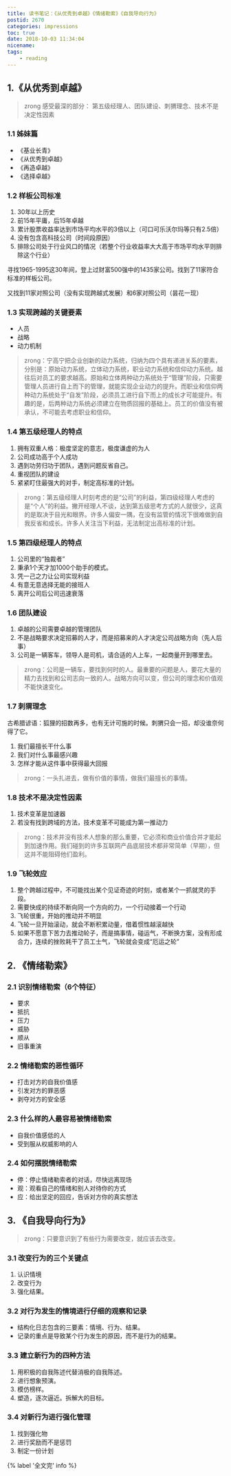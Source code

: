 ```yaml
---
title: 读书笔记：《从优秀到卓越》《情绪勒索》《自我导向行为》
postid: 2670
categories: impressions
toc: true
date: 2018-10-03 11:34:04
nicename:
tags:
    - reading
---
```


## 1.《从优秀到卓越》

> zrong 感受最深的部分： 第五级经理人、团队建设、刺猬理念、技术不是决定性因素

### 1.1 姊妹篇

- 《基业长青》
- 《从优秀到卓越》
- 《再造卓越》
- 《选择卓越》

<!--more-->

### 1.2 样板公司标准

1. 30年以上历史
2. 前15年平庸，后15年卓越
3. 累计股票收益率达到市场平均水平的3倍以上（可口可乐沃尔玛等只有2.5倍）
4. 没有包含高科技公司（时间段原因）
5. 排除公司处于行业风口的情况（若整个行业收益率大大高于市场平均水平则排除这个行业）


寻找1965-1995这30年间，登上过财富500强中的1435家公司。找到了11家符合标准的样板公司。

又找到11家对照公司（没有实现跨越式发展）和6家对照公司（昙花一现）

### 1.3 实现跨越的关键要素

- 人员
- 战略
- 动力机制

> zrong：宁高宁把企业创新的动力系统，归纳为四个具有递进关系的要素，分别是：原始动力系统，立体动力系统，职业动力系统和信仰动力系统。越往后对员工的要求越高。原始和立体两种动力系统处于“管理”阶段，只需要管理人员进行自上而下的管理，就能实现企业动力的提升。而职业和信仰两种动力系统处于“自发”阶段，必须员工进行自下而上的成长才可能提升。有趣的是，后两种动力系统必须建立在物质回报的基础上。员工的价值没有被承认，不可能去考虑职业和信仰。

### 1.4 第五级经理人的特点

1. 拥有双重人格：极度坚定的意志，极度谦虚的为人
2. 公司成功高于个人成功
3. 遇到功劳归功于团队，遇到问题反省自己。
4. 重视团队的建设
5. 紧紧盯住最强大的对手，制定高标准的计划。

> zrong：第五级经理人时刻考虑的是“公司”的利益，第四级经理人考虑的是“个人”的利益。撇开经理人不谈，达到第五级思考方式的人就很少，这真的是取决于目光和眼界。许多人偏安一隅，在没有监管的情况下很难做到自我反省和成长。许多人关注当下利益，无法制定出高标准的计划。

### 1.5 第四级经理人的特点

1. 公司里的“独裁者”
2. 秉承1个天才加1000个助手的模式。
3. 凭一己之力让公司实现利益
4. 有意无意选择无能的接班人
5. 离开公司后公司迅速衰落

### 1.6 团队建设

1. 卓越的公司需要卓越的管理团队
2. 不是战略要求决定招募的人才，而是招募来的人才决定公司战略方向（先人后事）
3. 公司是一辆客车，领导人是司机，请合适的人上车，一起商量开到哪里去。

> zrong：公司是一辆车，要找到何时的人。最重要的问题是人，要花大量的精力去找到和公司志向一致的人。战略方向可以变，但公司的理念和价值观不能快速变化。

### 1.7 刺猬理念

古希腊谚语：狐狸的招数再多，也有无计可施的时候。刺猬只会一招，却没谁奈何得了它。

1. 我们最擅长干什么事
2. 我们对什么事最感兴趣
3. 怎样才能从这件事中获得最大回报

> zrong：一头扎进去，做有价值的事情，做我们最擅长的事情。

### 1.8 技术不是决定性因素

1. 技术变革是加速器
2. 若没有找到跨域的方法，技术变革不可能成为第一推动力

> zrong：技术并没有技术人想象的那么重要，它必须和商业价值合并才能起到加速作用。我们碰到的许多互联网产品底层技术都非常简单（早期），但这并不能阻碍他们盈利。

### 1.9 飞轮效应

1. 整个跨越过程中，不可能找出某个见证奇迹的时刻，或者某个一抓就灵的手段。
2. 需要快成的持续不断向同一个方向的力，一个行动接着一个行动
3. 飞轮很重，开始的推动并不明显
4. 飞轮一旦开始滚动，就会不断积累动量，借着惯性越滚越快
5. 如果不愿意下苦力去推动轮子，而是搞事情，碰运气，不断换方案，没有形成合力，连续的挫败耗干了员工士气，飞轮就会变成“厄运之轮”

## 2. 《情绪勒索》

### 2.1 识别情绪勒索（6个特征）

- 要求
- 抵抗
- 压力
- 威胁
- 顺从
- 旧事重演

### 2.2 情绪勒索的恶性循环

- 打击对方的自我价值感
- 引发对方的罪恶感
- 剥夺对方的安全感

### 2.3 什么样的人最容易被情绪勒索

- 自我价值感低的人
- 受到服从权威影响的人

### 2.4 如何摆脱情绪勒索

- 停：停止情绪勒索者的对话，尽快远离现场
- 观：观看自己的情绪和别人对待你的方式
- 应：给出坚定的回应，告诉对方你的真实想法

## 3. 《自我导向行为》

> zrong：只要意识到了有些行为需要改变，就应该去改变。

### 3.1 改变行为的三个关键点

1. 认识情境
2. 改变行为
3. 强化结果。

### 3.2 对行为发生的情境进行仔细的观察和记录

- 结构化日志包含的三要素：情境、行为、结果。
- 记录的重点是导致某个行为发生的原因，而不是行为的结果。

### 3.3 建立新行为的四种方法

1. 用积极的自我陈述代替消极的自我陈述。
2. 进行想象预演。
3. 模仿榜样。
4. 塑造，逐次逼近。拆解大的目标。

### 3.4 对新行为进行强化管理

1. 找到强化物
2. 进行奖励而不是惩罚
3. 制定一份计划

{% label '全文完' info %}